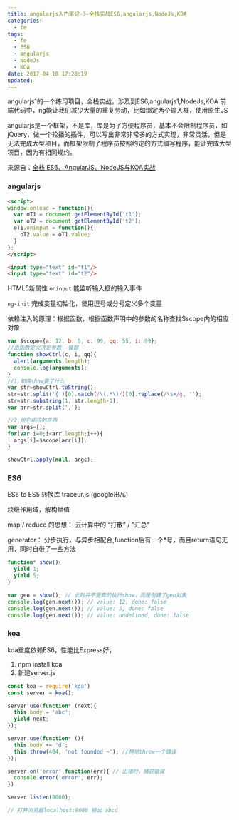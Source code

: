 ```yaml
---
title: angularjs入门笔记-3-全栈实战ES6,angularjs,NodeJs,KOA
categories:
  - fe
tags:
  - fe
  - ES6
  - angularjs
  - NodeJs
  - KOA
date: 2017-04-18 17:28:19
updated: 
---
```


angularjs1的一个练习项目，全栈实战，涉及到ES6,angularjs1,NodeJs,KOA
前端代码中，ng能让我们减少大量的重复劳动，比如绑定两个输入框，使用原生JS

angularjs是一个框架，不是库，库是为了方便程序员，基本不会限制程序员，如jQuery，做一个轮播的插件，可以写出非常非常多的方式实现，非常灵活，但是无法完成大型项目，而框架限制了程序员按照约定的方式编写程序，能让完成大型项目，因为有相同规约。

来源自：[全栈 ES6、AngularJS、NodeJS与KOA实战](http://edu.csdn.net/course/detail/3181/53312?auto_start=1)

### angularjs
```html
<script>  
window.onload = function(){
  var oT1 = document.getElementById('t1');
  var oT2 = document.getElementById('t2');
  oT1.oninput = function(){
    oT2.value = oT1.value;
  }
};
</script> 

<input type="text" id="t1"/>
<input type="text" id="t2"/>
```
HTML5新属性 `oninput` 能监听输入框的输入事件

`ng-init` 完成变量初始化，使用逗号或分号定义多个变量

依赖注入的原理：根据函数，根据函数声明中的参数的名称查找$scope内的相应对象
```js
var $scope={a: 12, b: 5, c: 99, qq: 55, i: 99};
//由函数定义决定参数——餐馆
function showCtrl(c, i, qq){
  alert(arguments.length);
  console.log(arguments);
}
//1.知道show要了什么
var str=showCtrl.toString();
str=str.split('{')[0].match(/\(.*\)/)[0].replace(/\s+/g, '');
str=str.substring(1, str.length-1);
var arr=str.split(',');

//2.给它相应的东西
var args=[];
for(var i=0;i<arr.length;i++){
  args[i]=$scope[arr[i]];
}

showCtrl.apply(null, args);
```

### ES6
ES6 to ES5 转换库 traceur.js (google出品)

块级作用域，解构赋值

map / reduce 的思想： 云计算中的 “打散” / "汇总"

generator： 分步执行，与异步相配合,function后有一个*号，而且return语句无用，同时自带了一些方法
```js
function* show(){
  yield 1;
  yield 5;
}

var gen = show(); // 此时并不是真的执行show，而是创建了gen对象
console.log(gen.next()); // value: 12, done: false
console.log(gen.next()); // value: 5, done: false
console.log(gen.next()); // value: undefined, done: false
```

### koa
koa重度依赖ES6，性能比Express好，

1. npm install koa
2. 新建server.js

```js
const koa = require('koa')
const server = koa();

server.use(function* (next){
  this.body = 'abc';
  yield next;
});

server.use(function* (){
  this.body += 'd';
  this.throw(404, 'not founded ~'); //特地throw一个错误
});

server.on('error',function(err){ // 出错时，捕获错误
  console.error('error', err);
})

server.listen(8080); 

// 打开浏览器localhost:8080 输出 abcd
```